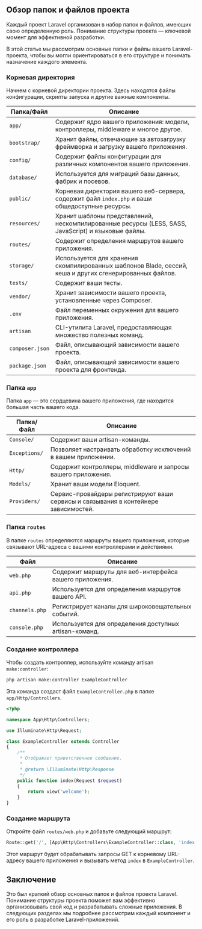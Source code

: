 ## Обзор папок и файлов проекта

Каждый проект Laravel организован в набор папок и файлов, имеющих свою определенную роль. Понимание структуры проекта — ключевой момент для эффективной разработки. 

В этой статье мы рассмотрим основные папки и файлы вашего Laravel-проекта, чтобы вы могли ориентироваться в его структуре и понимать назначение каждого элемента.

### Корневая директория

Начнем с корневой директории проекта. Здесь находятся файлы конфигурации, скрипты запуска и другие важные компоненты.

| Папка/Файл | Описание |
|---|---|
| `app/` | Содержит ядро вашего приложения: модели, контроллеры, middleware и многое другое.  |
| `bootstrap/` | Хранит файлы, отвечающие за автозагрузку фреймворка и загрузку вашего приложения. |
| `config/` | Содержит файлы конфигурации для различных компонентов вашего приложения. |
| `database/` | Используется для миграций базы данных, фабрик и посевов. |
| `public/` | Корневая директория вашего веб-сервера, содержит файл `index.php` и ваши общедоступные ресурсы. |
| `resources/` |  Хранит шаблоны представлений, нескомпилированные ресурсы (LESS, SASS, JavaScript) и языковые файлы. |
| `routes/` |  Содержит определения маршрутов вашего приложения. |
| `storage/` |  Используется для хранения скомпилированных шаблонов Blade, сессий, кеша и других сгенерированных файлов. |
| `tests/` | Содержит ваши тесты. |
| `vendor/` | Хранит зависимости вашего проекта, установленные через Composer. |
| `.env` |  Файл переменных окружения для вашего приложения. |
| `artisan` |  CLI-утилита Laravel, предоставляющая множество полезных команд. |
| `composer.json` |  Файл, описывающий зависимости вашего проекта. |
| `package.json` | Файл, описывающий зависимости вашего проекта для фронтенда. |

### Папка `app`

Папка `app` — это сердцевина вашего приложения, где находится большая часть вашего кода.

| Папка/Файл | Описание |
|---|---|
| `Console/` | Содержит ваши artisan-команды. |
| `Exceptions/` | Позволяет настраивать обработку исключений в вашем приложении. |
| `Http/` |  Содержит контроллеры, middleware и запросы вашего приложения. |
| `Models/` |  Хранит ваши модели Eloquent. |
| `Providers/` |  Сервис-провайдеры регистрируют ваши сервисы и связывания в контейнере зависимостей. |

### Папка `routes`

В папке `routes` определяются маршруты вашего приложения, которые связывают URL-адреса с вашими контроллерами и действиями.

| Файл | Описание |
|---|---|
| `web.php` |  Содержит маршруты для веб-интерфейса вашего приложения. |
| `api.php` | Используется для определения маршрутов вашего API. |
| `channels.php` | Регистрирует каналы для широковещательных событий. |
| `console.php` |  Используется для определения доступных artisan-команд. |

### Создание контроллера

Чтобы создать контроллер, используйте команду artisan `make:controller`:

```bash
php artisan make:controller ExampleController
```

Эта команда создаст файл `ExampleController.php` в папке `app/Http/Controllers`.

```php
<?php

namespace App\Http\Controllers;

use Illuminate\Http\Request;

class ExampleController extends Controller
{
    /**
     * Отображает приветственное сообщение.
     *
     * @return \Illuminate\Http\Response
     */
    public function index(Request $request)
    {
        return view('welcome');
    }
}
```

### Создание маршрута

Откройте файл `routes/web.php` и добавьте следующий маршрут:

```php
Route::get('/', [App\Http\Controllers\ExampleController::class, 'index']);
```

Этот маршрут будет обрабатывать запросы GET к корневому URL-адресу вашего приложения и вызывать метод `index` в `ExampleController`.

## Заключение

Это был краткий обзор основных папок и файлов проекта Laravel.  Понимание структуры проекта поможет вам эффективно организовывать свой код и разрабатывать сложные приложения. В следующих разделах мы подробнее рассмотрим каждый компонент и его роль в разработке Laravel-приложений. 
